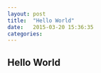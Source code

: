 ```yaml
---
layout: post
title:  "Hello World"
date:   2015-03-20 15:36:35
categories: 
---
```


## Hello World

